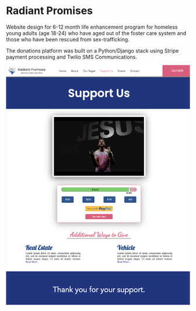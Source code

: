 # Radiant Promises
Website design for 6-12 month life enhancement program for homeless young adults (age 18-24) who have aged out of the foster care system and those who have been rescued from sex-trafficking.

The donations platform was built on a Python/Django stack using Stripe payment processing and Twilio SMS Communications.

<p align="center">
  <img src="Donations_Page_Clean.png" alt="">
</p>